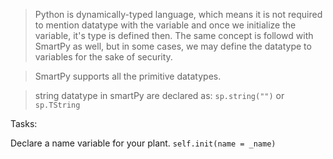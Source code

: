 > Python is dynamically-typed language, which means it is not required to mention datatype with the variable and once we initialize the variable, it's type is defined then. The same concept is followd with SmartPy as well, but in some cases, we may define the datatype to variables for the sake of security. 

> SmartPy supports all the primitive datatypes.

> string datatype in smartPy are declared as:
`sp.string("")` 
or 
`sp.TString`

Tasks:

Declare a name variable for your plant.
`self.init(name = _name)`
